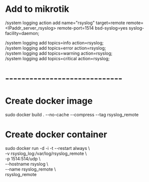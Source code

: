 # Add to mikrotik

/system logging action add name="rsyslog" target=remote remote=<IPaddr_server_rsyslog> remote-port=1514 bsd-syslog=yes syslog-facility=daemon;

/system logging add topics=info action=rsyslog; \
/system logging add topics=error action=rsyslog; \
/system logging add topics=warning action=rsyslog; \
/system logging add topics=critical action=rsyslog;

# -----------------------------

# Create docker image
sudo docker build . --no-cache --compress --tag rsyslog_remote

# Create docker container
sudo docker run -d -i -t --restart always \\ \
-v rsyslog_log:/var/log/rsyslog_remote \\ \
-p 1514:514/udp \\ \
--hostname rsyslog \\ \
--name rsyslog_remote \\ \
rsyslog_remote

